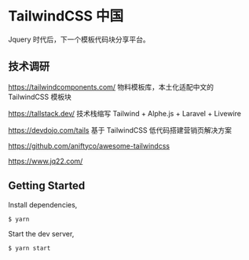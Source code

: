# TailwindCSS 中国

Jquery 时代后，下一个模板代码块分享平台。

## 技术调研

https://tailwindcomponents.com/ 物料模板库，本土化适配中文的 TailwindCSS 模板块

https://tallstack.dev/ 技术栈缩写 Tailwind + Alphe.js + Laravel + Livewire

https://devdojo.com/tails 基于 TailwindCSS 低代码搭建营销页解决方案

https://github.com/aniftyco/awesome-tailwindcss

https://www.jq22.com/

## Getting Started

Install dependencies,

```bash
$ yarn
```

Start the dev server,

```bash
$ yarn start
```
